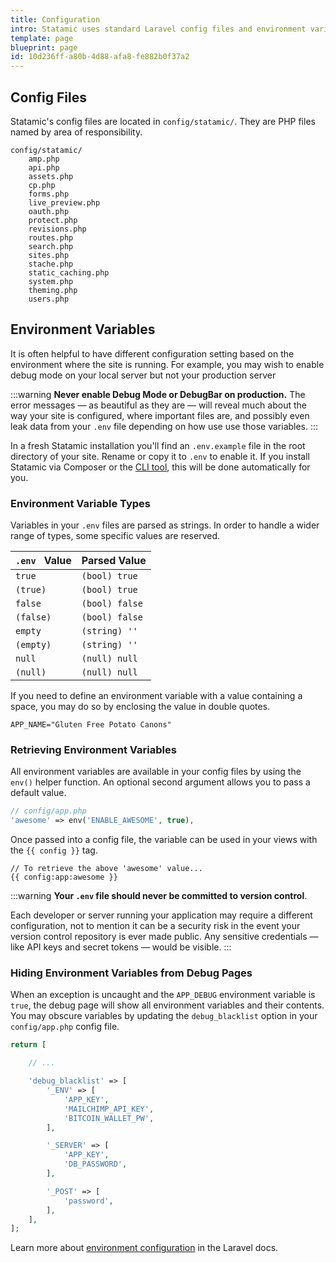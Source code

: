 ```yaml
---
title: Configuration
intro: Statamic uses standard Laravel config files and environment variables for application-level settings.
template: page
blueprint: page
id: 10d236ff-a80b-4d88-afa8-fe882b0f37a2
---
```

## Config Files

Statamic's config files are located in `config/statamic/`. They are PHP files named by area of responsibility.

``` files theme:serendipity-light
config/statamic/
    amp.php
    api.php
    assets.php
    cp.php
    forms.php
    live_preview.php
    oauth.php
    protect.php
    revisions.php
    routes.php
    search.php
    sites.php
    stache.php
    static_caching.php
    system.php
    theming.php
    users.php
```

## Environment Variables

It is often helpful to have different configuration setting based on the environment where the site is running. For example, you may wish to enable debug mode on your local server but not your production server

:::warning
**Never enable Debug Mode or DebugBar on production.** The error messages — as beautiful as they are — will reveal much about the way your site is configured, where important files are, and possibly even leak data from your `.env` file depending on how use use those variables.
:::

In a fresh Statamic installation you'll find an `.env.example` file in the root directory of your site. Rename or copy it to `.env` to enable it. If you install Statamic via Composer or the [CLI tool](https://github.com/statamic/cli), this will be done automatically for you.

### Environment Variable Types

Variables in your `.env` files are parsed as strings. In order to handle a wider range of types, some specific values are reserved.

| `.env` &nbsp; Value | Parsed Value |
|--------------|--------------|
| `true` | `(bool) true` |
| `(true)` | `(bool) true` |
| `false` | `(bool) false` |
| `(false)` | `(bool) false` |
| `empty` | `(string) ''` |
| `(empty)` | `(string) ''` |
| `null` | `(null) null` |
| `(null)` | `(null) null` |

If you need to define an environment variable with a value containing a space, you may do so by enclosing the value in double quotes.

``` env
APP_NAME="Gluten Free Potato Canons"
```

### Retrieving Environment Variables

All environment variables are available in your config files by using the `env()` helper function. An optional second argument allows you to pass a default value.

``` php
// config/app.php
'awesome' => env('ENABLE_AWESOME', true),
```

Once passed into a config file, the variable can be used in your views with the `{{ config }}` tag.

``` antlers
// To retrieve the above 'awesome' value...
{{ config:app:awesome }}
```

:::warning
**Your `.env` file should never be committed to version control**.

Each developer or server running your application may require a different configuration, not to mention it can be a security risk in the event your version control repository is ever made public. Any sensitive credentials — like API keys and secret tokens — would be visible.
:::

### Hiding Environment Variables from Debug Pages

When an exception is uncaught and the `APP_DEBUG` environment variable is `true`, the debug page will show all environment variables and their contents. You may obscure variables by updating the `debug_blacklist` option in your `config/app.php` config file.

``` php
return [

    // ...

    'debug_blacklist' => [
        '_ENV' => [
            'APP_KEY',
            'MAILCHIMP_API_KEY',
            'BITCOIN_WALLET_PW',
        ],

        '_SERVER' => [
            'APP_KEY',
            'DB_PASSWORD',
        ],

        '_POST' => [
            'password',
        ],
    ],
];
```


Learn more about [environment configuration](https://laravel.com/docs/configuration#environment-configuration) in the Laravel docs.
